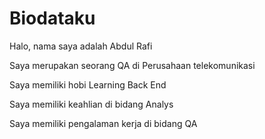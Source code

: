 # Biodataku

Halo, nama saya adalah Abdul Rafi

Saya merupakan seorang QA di Perusahaan telekomunikasi

Saya memiliki hobi Learning Back End

Saya memiliki keahlian di bidang Analys

Saya memiliki pengalaman kerja di bidang QA